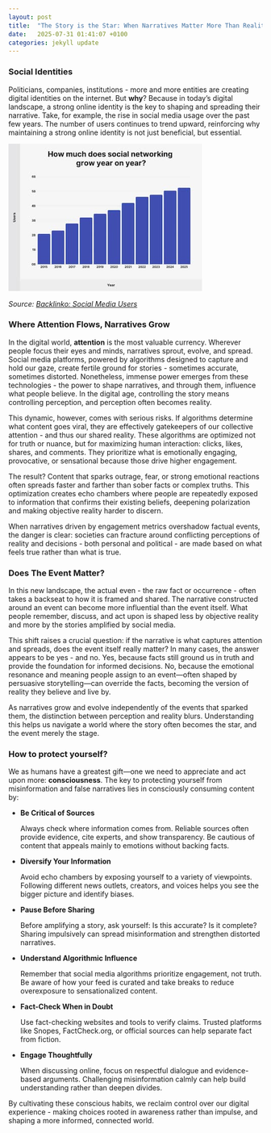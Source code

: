 ```yaml
---
layout: post
title:  "The Story is the Star: When Narratives Matter More Than Reality"
date:   2025-07-31 01:41:07 +0100
categories: jekyll update
---
```


### Social Identities

Politicians, companies, institutions - more and more entities are creating digital identities on the internet.
But **why**? Because in today’s digital landscape, a strong online identity is the key to shaping and spreading their narrative. Take, for example, the rise in social media usage over the past few years. The number of users continues to trend upward, reinforcing why maintaining a strong online identity is not just beneficial, but essential.

![Usage of Social Networks](/assets/images/social-media-growth.jpg)

*Source: [Backlinko: Social Media Users](https://backlinko.com/social-media-users)*

### Where Attention Flows, Narratives Grow

In the digital world, **attention** is the most valuable currency. Wherever people focus their eyes and minds, narratives sprout, evolve, and spread. Social media platforms, powered by algorithms designed to capture and hold our gaze, create fertile ground for stories - sometimes accurate, sometimes distorted. Nonetheless, immense power emerges from these technologies - the power to shape narratives, and through them, influence what people believe. In the digital age, controlling the story means controlling perception, and perception often becomes reality.

This dynamic, however, comes with serious risks. If algorithms determine what content goes viral, they are effectively gatekeepers of our collective attention - and thus our shared reality. These algorithms are optimized not for truth or nuance, but for maximizing human interaction: clicks, likes, shares, and comments. They prioritize what is emotionally engaging, provocative, or sensational because those drive higher engagement.

The result? Content that sparks outrage, fear, or strong emotional reactions often spreads faster and farther than sober facts or complex truths. This optimization creates echo chambers where people are repeatedly exposed to information that confirms their existing beliefs, deepening polarization and making objective reality harder to discern.

When narratives driven by engagement metrics overshadow factual events, the danger is clear: societies can fracture around conflicting perceptions of reality and decisions - both personal and political - are made based on what feels true rather than what is true.

### Does The Event Matter?

In this new landscape, the actual even - the raw fact or occurrence - often takes a backseat to how it is framed and shared. The narrative constructed around an event can become more influential than the event itself. What people remember, discuss, and act upon is shaped less by objective reality and more by the stories amplified by social media.

This shift raises a crucial question: if the narrative is what captures attention and spreads, does the event itself really matter? In many cases, the answer appears to be yes - and no. Yes, because facts still ground us in truth and provide the foundation for informed decisions. No, because the emotional resonance and meaning people assign to an event—often shaped by persuasive storytelling—can override the facts, becoming the version of reality they believe and live by.

As narratives grow and evolve independently of the events that sparked them, the distinction between perception and reality blurs. Understanding this helps us navigate a world where the story often becomes the star, and the event merely the stage.

### How to protect yourself?

We as humans have a greatest gift—one we need to appreciate and act upon more: **consciousness**. The key to protecting yourself from misinformation and false narratives lies in consciously consuming content by:

- **Be Critical of Sources**

    Always check where information comes from. Reliable sources often provide evidence, cite experts, and show transparency. Be cautious of content that appeals mainly to emotions without backing facts.

- **Diversify Your Information**
    
    Avoid echo chambers by exposing yourself to a variety of viewpoints. Following different news outlets, creators, and voices helps you see the bigger picture and identify biases.

- **Pause Before Sharing**
    
    Before amplifying a story, ask yourself: Is this accurate? Is it complete? Sharing impulsively can spread misinformation and strengthen distorted narratives.

- **Understand Algorithmic Influence**
    
    Remember that social media algorithms prioritize engagement, not truth. Be aware of how your feed is curated and take breaks to reduce overexposure to sensationalized content.

- **Fact-Check When in Doubt**
    
    Use fact-checking websites and tools to verify claims. Trusted platforms like Snopes, FactCheck.org, or official sources can help separate fact from fiction.

- **Engage Thoughtfully**
    
    When discussing online, focus on respectful dialogue and evidence-based arguments. Challenging misinformation calmly can help build understanding rather than deepen divides.

By cultivating these conscious habits, we reclaim control over our digital experience - making choices rooted in awareness rather than impulse, and shaping a more informed, connected world.